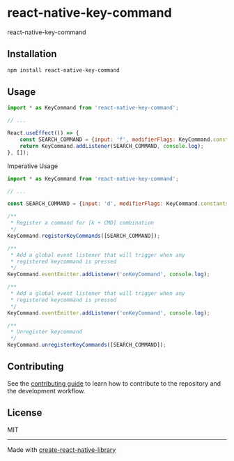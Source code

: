 # react-native-key-command
react-native-key-command
## Installation

```sh
npm install react-native-key-command
```

## Usage
```js
import * as KeyCommand from 'react-native-key-command';

// ...

React.useEffect(() => {
    const SEARCH_COMMAND = {input: 'f', modifierFlags: KeyCommand.constants.keyModifierCommand};
    return KeyCommand.addListener(SEARCH_COMMAND, console.log);
}, []);
```

Imperative Usage
```js
import * as KeyCommand from 'react-native-key-command';

// ...

const SEARCH_COMMAND = {input: 'd', modifierFlags: KeyCommand.constants.keyModifierCommand};

/**
 * Register a command for [k + CMD] combination
 */
KeyCommand.registerKeyCommands([SEARCH_COMMAND]);

/**
 * Add a global event listener that will trigger when any
 * registered keycommand is pressed
 */
KeyCommand.eventEmitter.addListener('onKeyCommand', console.log);

/**
 * Add a global event listener that will trigger when any
 * registered keycommand is pressed
 */
KeyCommand.eventEmitter.addListener('onKeyCommand', console.log);

/**
 * Unregister keycommand
 */
KeyCommand.unregisterKeyCommands([SEARCH_COMMAND]);
```

## Contributing

See the [contributing guide](CONTRIBUTING.md) to learn how to contribute to the repository and the development workflow.

## License

MIT

---

Made with [create-react-native-library](https://github.com/callstack/react-native-builder-bob)
